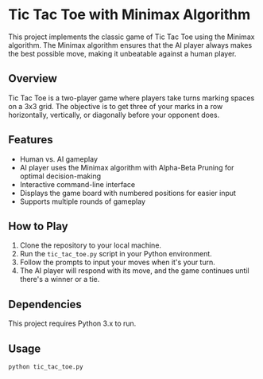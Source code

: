 # Tic Tac Toe with Minimax Algorithm

This project implements the classic game of Tic Tac Toe using the Minimax algorithm. The Minimax algorithm ensures that the AI player always makes the best possible move, making it unbeatable against a human player.

## Overview

Tic Tac Toe is a two-player game where players take turns marking spaces on a 3x3 grid. The objective is to get three of your marks in a row horizontally, vertically, or diagonally before your opponent does.

## Features

- Human vs. AI gameplay
- AI player uses the Minimax algorithm with Alpha-Beta Pruning for optimal decision-making
- Interactive command-line interface
- Displays the game board with numbered positions for easier input
- Supports multiple rounds of gameplay

## How to Play

1. Clone the repository to your local machine.
2. Run the `tic_tac_toe.py` script in your Python environment.
3. Follow the prompts to input your moves when it's your turn.
4. The AI player will respond with its move, and the game continues until there's a winner or a tie.

## Dependencies

This project requires Python 3.x to run.

## Usage

```bash
python tic_tac_toe.py
